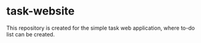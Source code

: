 # task-website
This repository is created for the simple task web application, where to-do list can be created.
